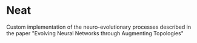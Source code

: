 # Neat
Custom implementation of the neuro-evolutionary processes described in the paper "Evolving Neural Networks through Augmenting Topologies" 
